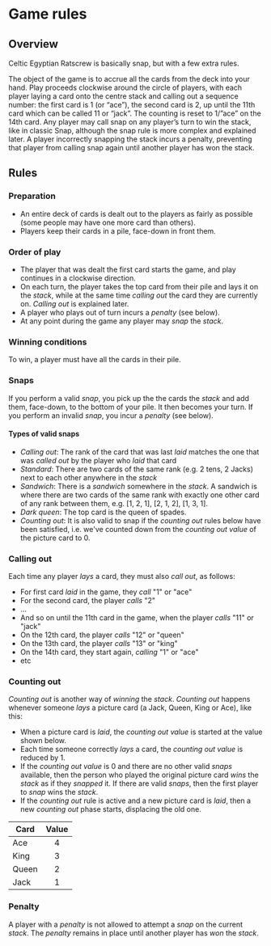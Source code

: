 # Game rules

## Overview
Celtic Egyptian Ratscrew is basically snap, but with a few extra rules.

The object of the game is to accrue all the cards from the deck into your hand. Play proceeds clockwise around the circle of players, with each player laying a card onto the centre stack and calling out a sequence number: the first card is 1 (or “ace”), the second card is 2, up until the 11th card which can be called 11 or “jack”. The counting is reset to 1/”ace” on the 14th card. Any player may call snap on any player’s turn to win the stack, like in classic Snap, although the snap rule is more complex and explained later. A player incorrectly snapping the stack incurs a penalty, preventing that player from calling snap again until another player has won the stack.

## Rules
### Preparation
* An entire deck of cards is dealt out to the players as fairly as possible (some people may have one more card than others).
* Players keep their cards in a pile, face-down in front them.

### Order of play
* The player that was dealt the first card starts the game, and play continues in a clockwise direction.
* On each turn, the player takes the  top card from their pile and lays it on the *stack*, while at the same time *calling out* the card they are currently on. *Calling out* is explained later.
* A player who plays out of turn incurs a *penalty* (see below).
* At any point during the game any player may *snap* the *stack*.

### Winning conditions
To win, a player must have all the cards in their pile.

### Snaps
If you perform a valid *snap*, you pick up the the cards the *stack* and add them, face-down, to the bottom of your pile. It then becomes your turn.
If you perform an invalid *snap*, you incur a *penalty* (see below).

#### Types of valid snaps
* *Calling out*: The rank of the card that was last *laid* matches the one that was *called out* by the player who *laid* that card
* *Standard*: There are two cards of the same rank (e.g. 2 tens, 2 Jacks) next to each other anywhere in the *stack*
* *Sandwich*: There is a *sandwich* somewhere in the *stack*. A sandwich is where there are two cards of the same rank with exactly one other card of any rank between them, e.g. [1, 2, 1], [2, 1, 2], [1, 3, 1].
* *Dark queen*: The top card is the queen of spades.
* *Counting out*: It is also valid to snap if the *counting out* rules below have been satisfied, i.e. we've counted down from the *counting out value* of the picture card to 0.

### Calling out
Each time any player *lays* a card, they must also *call out*, as follows:
* For first card *laid* in the game, they *call* "1" or "ace"
* For the second card, the player *calls* "2"
* ...
* And so on until the 11th card in the game, when the player *calls* "11" or "jack"
* On the 12th card, the player *calls* "12" or "queen"
* On the 13th card, the player *calls* "13" or "king"
* On the 14th card, they start again, *calling* "1" or "ace"
* etc

### Counting out
*Counting out* is another way of *winning* the *stack*. *Counting out* happens whenever someone *lays* a picture card (a Jack, Queen, King or Ace), like this:
* When a picture card is *laid*, the *counting out value* is started at the value shown below.
* Each time someone correctly *lays* a card, the *counting out value* is reduced by 1.
* If the *counting out value* is 0 and there are no other valid *snaps* available, then the person who played the original picture card *wins* the *stack* as if they *snapped* it. If there are valid *snaps*, then the first player to *snap* wins the *stack*.
* If the *counting out* rule is active and a new picture card is *laid*, then a new *counting out* phase starts, displacing the old one.

| Card  | Value |
| ------|:-----:|
| Ace   | 4     |
| King  | 3     |
| Queen | 2     |
| Jack  | 1     |

### Penalty
A player with a *penalty* is not allowed to attempt a *snap* on the current *stack*. The *penalty* remains in place until another player has *won* the *stack*.
